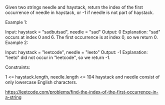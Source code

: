 Given two strings needle and haystack, return the index of the first occurrence of needle in haystack, or -1 if needle is not part of haystack.



Example 1:

Input: haystack = "sadbutsad", needle = "sad"
Output: 0
Explanation: "sad" occurs at index 0 and 6.
The first occurrence is at index 0, so we return 0.
Example 2:

Input: haystack = "leetcode", needle = "leeto"
Output: -1
Explanation: "leeto" did not occur in "leetcode", so we return -1.


Constraints:

1 <= haystack.length, needle.length <= 104
haystack and needle consist of only lowercase English characters.

https://leetcode.com/problems/find-the-index-of-the-first-occurrence-in-a-string